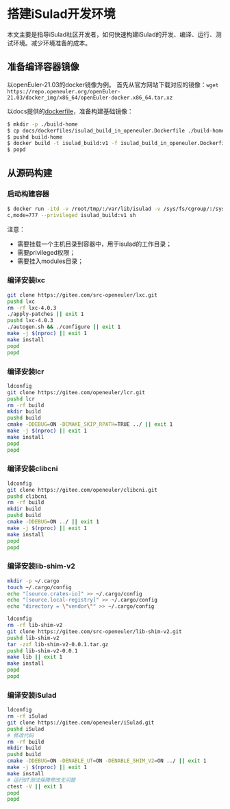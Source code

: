# 搭建iSulad开发环境

本文主要是指导iSulad社区开发者，如何快速构建iSulad的开发、编译、运行、测试环境。减少环境准备的成本。

## 准备编译容器镜像

以openEuler-21.03的docker镜像为例。
首先从官方网站下载对应的镜像：`wget https://repo.openeuler.org/openEuler-21.03/docker_img/x86_64/openEuler-docker.x86_64.tar.xz`

以docs提供的[dockerfile](./dockerfiles/isulad_build_in_openeuler.Dockerfile)，准备构建基础镜像：
```bash
$ mkdir -p ./build-home
$ cp docs/dockerfiles/isulad_build_in_openeuler.Dockerfile ./build-home
$ pushd build-home
$ docker build -t isulad_build:v1 -f isulad_build_in_openeuler.Dockerfile .
$ popd
```

## 从源码构建

### 启动构建容器

```bash
$ docker run -itd -v /root/tmp/:/var/lib/isulad -v /sys/fs/cgroup/:/sys/fs/cgroup -v /lib/modules:/lib/modules --tmpfs /tmp:exec,mode=777 --tmpfs /run:exe
c,mode=777 --privileged isulad_build:v1 sh
```

注意：
- 需要挂载一个主机目录到容器中，用于isulad的工作目录；
- 需要privileged权限；
- 需要挂入modules目录；

### 编译安装lxc
```bash
git clone https://gitee.com/src-openeuler/lxc.git
pushd lxc
rm -rf lxc-4.0.3
./apply-patches || exit 1
pushd lxc-4.0.3
./autogen.sh && ./configure || exit 1
make -j $(nproc) || exit 1
make install
popd
popd
```

### 编译安装lcr
```bash
ldconfig
git clone https://gitee.com/openeuler/lcr.git
pushd lcr
rm -rf build
mkdir build
pushd build
cmake -DDEBUG=ON -DCMAKE_SKIP_RPATH=TRUE ../ || exit 1
make -j $(nproc) || exit 1
make install
popd
popd
```

### 编译安装clibcni
```bash
ldconfig
git clone https://gitee.com/openeuler/clibcni.git
pushd clibcni
rm -rf build
mkdir build
pushd build
cmake -DDEBUG=ON ../ || exit 1
make -j $(nproc) || exit 1
make install
popd
popd
```

### 编译安装lib-shim-v2
```bash
mkdir -p ~/.cargo
touch ~/.cargo/config
echo "[source.crates-io]" >> ~/.cargo/config
echo "[source.local-registry]" >> ~/.cargo/config
echo "directory = \"vendor\"" >> ~/.cargo/config

ldconfig
rm -rf lib-shim-v2
git clone https://gitee.com/src-openeuler/lib-shim-v2.git
pushd lib-shim-v2
tar -zxf lib-shim-v2-0.0.1.tar.gz
pushd lib-shim-v2-0.0.1
make lib || exit 1
make install
popd
popd
```

### 编译安装iSulad
```bash
ldconfig
rm -rf iSulad
git clone https://gitee.com/openeuler/iSulad.git
pushd iSulad
# 修改代码
rm -rf build
mkdir build
pushd build
cmake -DDEBUG=ON -DENABLE_UT=ON -DENABLE_SHIM_V2=ON ../ || exit 1
make -j $(nproc) || exit 1
make install
# 运行UT测试保障修改无问题
ctest -V || exit 1
popd
popd
```
